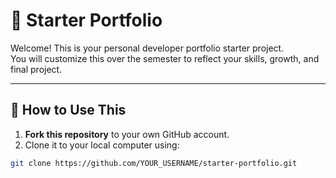 # 🧠 Starter Portfolio

Welcome! This is your personal developer portfolio starter project.  
You will customize this over the semester to reflect your skills, growth, and final project.

---

## 🚀 How to Use This

1. **Fork this repository** to your own GitHub account.
2. Clone it to your local computer using:

```bash
git clone https://github.com/YOUR_USERNAME/starter-portfolio.git
